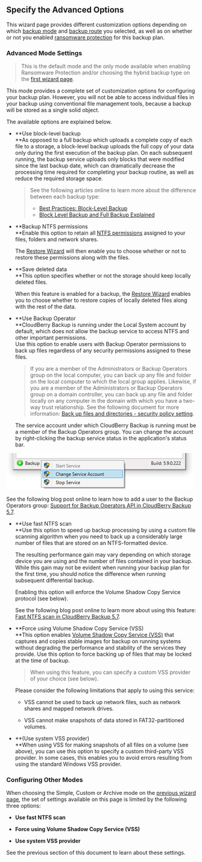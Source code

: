 ## Specify the Advanced Options

This wizard page provides different customization options depending on which [backup mode](/concepts/backup-wizard/backup-filesfolders/shared-select-the-backup-mode.md) and [backup route](/concepts/backup-wizard/backup-filesfolders/welcome.md) you selected, as well as on whether or not you enabled [ransomware protection](/concepts/backup-wizard/backup-filesfolders/welcome.md) for this backup plan.

### Advanced Mode Settings

> This is the default mode and the only mode available when enabling Ransomware Protection and/or choosing the hybrid backup type on the [first wizard page](/concepts/backup-wizard/backup-filesfolders/welcome.md).

This mode provides a complete set of customization options for configuring your backup plan. However, you will not be able to access individual files in your backup using conventional file management tools, because a backup will be stored as a single solid object.

The available options are explained below.

* **Use block-level backup                    
  **As opposed to a full backup which uploads a complete copy of each file to a storage, a block-level backup uploads the full copy of your data only during the first execution of the backup plan. On each subsequent running, the backup service uploads only blocks that were modified since the last backup date, which can dramatically decrease the processing time required for completing your backup routine, as well as reduce the required storage space.

  > See the following articles online to learn more about the difference between each backup type:
  >
  > * [Best Practices: Block-Level Backup](https://www.cloudberrylab.com/blog/best-practices-block-level-backup/)
  > * [Block Level Backup and Full Backup Explained](https://www.cloudberrylab.com/blog/block-level-backup-and-full-backup-explained/)

* **Backup NTFS permissions                    
  **Enable this option to retain all [NTFS permissions](http://www.ntfs.com/ntfs-permissions.htm) assigned to your files, folders and network shares.

  The [Restore Wizard](/chapter1/step-3-choose-data-to-restore/31-restore-filesfolders-or-ms-exchange-data/313-specify-the-restore-destination.md) will then enable you to choose whether or not to restore these permissions along with the files.

* **Save deleted data              
  **This option specifies whether or not the storage should keep locally deleted files.

  When this feature is enabled for a backup, the [Restore Wizard](/chapter1/step-3-choose-data-to-restore/31-restore-filesfolders-or-ms-exchange-data/313-specify-the-restore-destination.md) enables you to choose whether to restore copies of locally deleted files along with the rest of the data.​

* **Use Backup Operator      
  **CloudBerry Backup is running under the Local System account by default, which does not allow the backup service to access NTFS and other important permissions.  
  Use this option to enable users with Backup Operator permissions to back up files regardless of any security permissions assigned to these files.

  > If you are a member of the Administrators or Backup Operators group on the local computer, you can back up any file and folder on the local computer to which the local group applies. Likewise, if you are a member of the Administrators or Backup Operators group on a domain controller, you can back up any file and folder locally on any computer in the domain with which you have a two-way trust relationship. See the following document for more information: [Back up files and directories - security policy setting](https://docs.microsoft.com/en-us/windows/security/threat-protection/security-policy-settings/back-up-files-and-directories).

  The service account under which CloudBerry Backup is running must be a member of the Backup Operators group. You can change the account by right-clicking the backup service status in the application's status bar.

![](/assets/application-console-status-bar-change-service-account.png)

See the following blog post online to learn how to add a user to the Backup Operators group: [Support for Backup Operators API in CloudBerry Backup 5.7](https://www.cloudberrylab.com/blog/support-for-backup-operators-api-in-cloudberry-backup-5-7/).

* **Use fast NTFS scan                                  
  **Use this option to speed up backup processing by using a custom file scanning algorithm when you need to back up a considerably large number of files that are stored on an NTFS-formatted device.

  The resulting performance gain may vary depending on which storage device you are using and the number of files contained in your backup. While this gain may not be evident when running your backup plan for the first time, you should notice the difference when running subsequent differential backup.

  Enabling this option will enforce the Volume Shadow Copy Service protocol \(see below\).

  See the following blog post online to learn more about using this feature: [Fast NTFS scan in CloudBerry Backup 5.7](https://www.cloudberrylab.com/blog/fast-ntfs-scan-in-cloudberry-backup-5-7/).

* **Force using Volume Shadow Copy Service \(VSS\)    
  **This option enables [Volume Shadow Copy Service \(VSS\)](https://msdn.microsoft.com/en-us/library/windows/desktop/aa384649%28v=vs.85%29.aspx) that captures and copies stable images for backup on running systems without degrading the performance and stability of the services they provide. Use this option to force backing up of files that may be locked at the time of backup.

  > When using this feature, you can specify a custom VSS provider of your choice \(see below\).

  Please consider the following limitations that apply to using this service:

  * VSS cannot be used to back up network files, such as network shares and mapped network drives.

  * VSS cannot make snapshots of data stored in FAT32-partitioned volumes.   

* **\(Use system VSS provider\)    
  **When using VSS for making snapshots of all files on a volume \(see above\), you can use this option to specify a custom third-party VSS provider. In some cases, this enables you to avoid errors resulting from using the standard Windows VSS provider.

### Configuring Other Modes

When choosing the Simple, Custom or Archive mode on the [previous wizard page](/concepts/backup-wizard/backup-filesfolders/shared-select-the-backup-mode.md), the set of settings available on this page is limited by the following three options:

* **Use fast NTFS scan**

* **Force using Volume Shadow Copy Service \(VSS\)**

* **Use system VSS provider**

See the previous section of this document to learn about these settings.

### 



